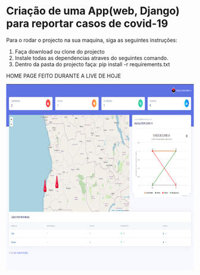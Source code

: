 <h1> Criação de uma App(web, Django) para reportar casos de covid-19 </h1>

Para o rodar o projecto na sua maquina, siga as seguintes instruções:

1. Faça download ou clone do projecto
2. Instale todas as dependencias atraves do seguintes comando.
3. Dentro da pasta do projecto faça:
  pip install -r requirements.txt
  
  
  HOME PAGE FEITO DURANTE A LIVE DE HOJE
  <div align="center">
    <img src="home.png" width="100%" height="500px"</img> 
</div>
  
